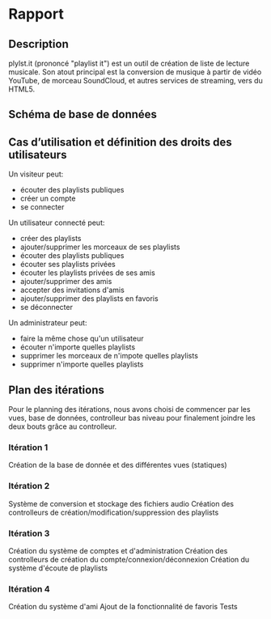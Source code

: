 Rapport
=======

Description
-----------

plylst.it (prononcé "playlist it") est un outil de création de liste de lecture musicale. Son atout principal est la conversion de musique à partir de vidéo YouTube, de morceau SoundCloud, et autres services de streaming, vers du HTML5.

Schéma de base de données
-------------------------

Cas d’utilisation et définition des droits des utilisateurs
-----------------------------------------------------------

Un visiteur peut:
- écouter des playlists publiques
- créer un compte
- se connecter

Un utilisateur connecté peut:
- créer des playlists
- ajouter/supprimer les morceaux de ses playlists
- écouter des playlists publiques
- écouter ses playlists privées
- écouter les playlists privées de ses amis
- ajouter/supprimer des amis
- accepter des invitations d'amis
- ajouter/supprimer des playlists en favoris
- se déconnecter

Un administrateur peut:
- faire la même chose qu'un utilisateur
- écouter n'importe quelles playlists
- supprimer les morceaux de n'impote quelles playlists
- supprimer n'importe quelles playlists

Plan des itérations
-------------------

Pour le planning des itérations, nous avons choisi de commencer par les vues, base de données, controlleur bas niveau pour finalement joindre les deux bouts grâce au controlleur.

### Itération 1

Création de la base de donnée et des différentes vues (statiques)

### Itération 2

Système de conversion et stockage des fichiers audio
Création des controlleurs de création/modification/suppression des playlists

### Itération 3

Création du système de comptes et d'administration
Création des controlleurs de création du compte/connexion/déconnexion
Création du système d'écoute de playlists

### Itération 4

Création du système d'ami
Ajout de la fonctionnalité de favoris
Tests
